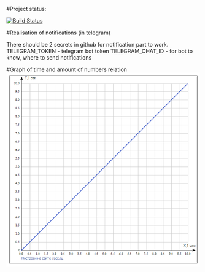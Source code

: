 #Project status:

[![Build Status](https://github.com/Akirgizova/hse_tp_hw_2/actions/workflows/checks.yml/badge.svg)](https://github.com/Akirgizova/hse_tp_hw_2/actions/workflows/checks.yml)

#Realisation of notifications (in telegram)

There should be 2 secrets in github for notification part to work.
TELEGRAM_TOKEN - telegram bot token
TELEGRAM_CHAT_ID - for bot to know, where to send notifications

#Graph of time and amount of numbers relation
![Image alt](https://github.com/Akirgizova/hse_tp_hw_2/raw/main/img/yotx.ru.png)

